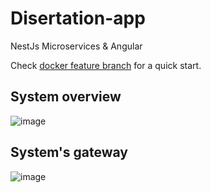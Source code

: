 # Disertation-app
NestJs Microservices & Angular

Check [docker feature branch](https://github.com/macarieCristian/Disertation-app/tree/feature/docker) for a quick start.


## System overview
![image](https://user-images.githubusercontent.com/33750050/145260597-5c39bf6d-2d0e-4adc-9770-7e8d65bcc207.png)

## System's gateway
![image](https://user-images.githubusercontent.com/33750050/145260793-91622733-e4e0-4576-85ba-8e6e6d5f88ef.png)

